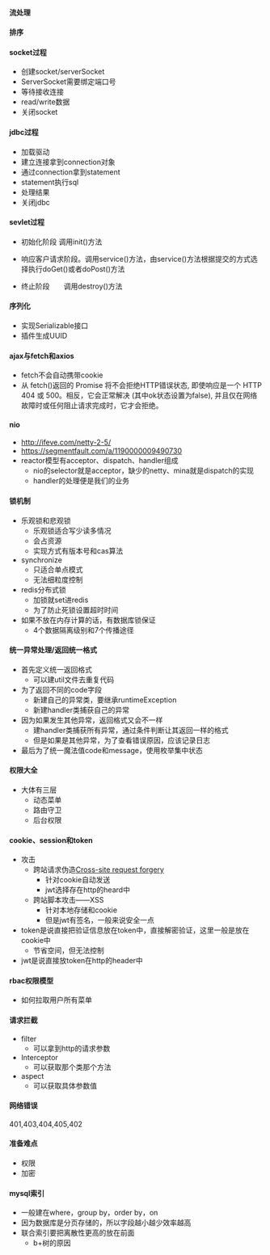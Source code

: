 #### 流处理

#### 排序

#### socket过程

* 创建socket/serverSocket
* ServerSocket需要绑定端口号
* 等待接收连接
* read/write数据
* 关闭socket

#### jdbc过程

* 加载驱动
* 建立连接拿到connection对象
* 通过connection拿到statement
* statement执行sql
* 处理结果
* 关闭jdbc

#### sevlet过程

* 初始化阶段  调用init()方法

* 响应客户请求阶段。调用service()方法，由service()方法根据提交的方式选择执行doGet()或者doPost()方法

* 终止阶段　　调用destroy()方法

#### 序列化

* 实现Serializable接口
* 插件生成UUID

#### ajax与fetch和axios

* fetch不会自动携带cookie
* 从 fetch()返回的 Promise 将不会拒绝HTTP错误状态, 即使响应是一个 HTTP 404 或 500。相反，它会正常解决 (其中ok状态设置为false), 并且仅在网络故障时或任何阻止请求完成时，它才会拒绝。

#### nio

* http://ifeve.com/netty-2-5/
* https://segmentfault.com/a/1190000009490730
* reactor模型有acceptor、dispatch、handler组成
  * nio的selector就是acceptor，缺少的netty、mina就是dispatch的实现
  * handler的处理便是我们的业务

#### 锁机制

* 乐观锁和悲观锁
  * 乐观锁适合写少读多情况
  * 会占资源
  * 实现方式有版本号和cas算法
* synchronize
  * 只适合单点模式
  * 无法细粒度控制
* redis分布式锁
  * 加锁就set进redis
  * 为了防止死锁设置超时时间
* 如果不放在内存计算的话，有数据库锁保证
  * 4个数据隔离级别和7个传播途径

#### 统一异常处理/返回统一格式

* 首先定义统一返回格式
  * 可以建util文件去重复代码
* 为了返回不同的code字段
  * 新建自己的异常类，要继承runtimeException
  * 新建handler类捕获自己的异常
* 因为如果发生其他异常，返回格式又会不一样
  * 建handler类捕获所有异常，通过条件判断让其返回一样的格式
  * 但是如果是其他异常，为了查看错误原因，应该记录日志
* 最后为了统一魔法值code和message，使用枚举集中状态

#### 权限大全

* 大体有三层
  * 动态菜单
  * 路由守卫
  * 后台权限

#### cookie、session和token

* 攻击
  * 跨站请求伪造[Cross-site request forgery](https://link.jianshu.com/?t=https://en.wikipedia.org/wiki/Cross-site_request_forgery)
    * 针对cookie自动发送
    * jwt选择存在http的heard中
  * 跨站脚本攻击——XSS
    * 针对本地存储和cookie
    * 但是jwt有签名，一般来说安全一点
* token是说直接把验证信息放在token中，直接解密验证，这里一般是放在cookie中
  * 节省空间，但无法控制
* jwt是说直接放token在http的header中

#### rbac权限模型

* 如何拉取用户所有菜单

#### 请求拦截

- filter
  - 可以拿到http的请求参数
- Interceptor
  - 可以获取那个类那个方法
- aspect
  - 可以获取具体参数值

#### 网络错误

401,403,404,405,402

#### 准备难点

* 权限
* 加密

#### mysql索引

- 一般建在where，group by，order by，on
- 因为数据库是分页存储的，所以字段越小越少效率越高
- 联合索引要把离散性更高的放在前面
  - b+树的原因